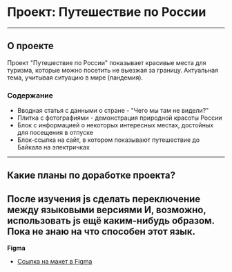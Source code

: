 # **Проект: Путешествие по России**
------

## О проекте

Проект "Путешествие по России" показывает красивые места для туризма, которые можно посетить не выезжая за границу.
Актуальная тема, учитывая ситуацию в мире (пандемия).

### Содержание

* Вводная статья с данными о стране - "Чего мы там не видели?"
* Плитка с фотографиями - демонстрация природной красоты России
* Блок с информацией о некоторых интересных местах, достойных для посещения в отпуске
* Блок-ссылка на сайт, в котором показывают путешествие до Байкала на электричках
------

## Какие планы по доработке проекта?

После изучения js сделать переключение между языковыми версиями 
И, возможно, использовать js ещё каким-нибудь образом. Пока не знаю на что способен этот язык.
------

**Figma**

* [Ссылка на макет в Figma](https://www.figma.com/file/5S2WSbEFL6awjVWJ0NWL8Q/Sprint-3_-Russia-_-desktop-mobile?node-id=28503%3A0)

